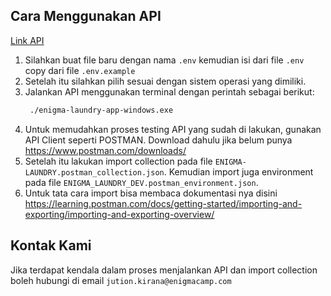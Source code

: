 ## Cara Menggunakan API

[Link API](https://github.com/jutionck/enigma-laundry-app-with-slice.git)

1. Silahkan buat file baru dengan nama `.env` kemudian isi dari file `.env` copy dari file `.env.example`
2. Setelah itu silahkan pilih sesuai dengan sistem operasi yang dimiliki.
3. Jalankan API menggunakan terminal dengan perintah sebagai berikut:
   ```bash
    ./enigma-laundry-app-windows.exe
   ```
4. Untuk memudahkan proses testing API yang sudah di lakukan, gunakan API Client seperti POSTMAN. Download dahulu jika belum punya https://www.postman.com/downloads/
5. Setelah itu lakukan import collection pada file `ENIGMA-LAUNDRY.postman_collection.json`. Kemudian import juga environment pada file `ENIGMA_LAUNDRY_DEV.postman_environment.json`.
6. Untuk tata cara import bisa membaca dokumentasi nya disini https://learning.postman.com/docs/getting-started/importing-and-exporting/importing-and-exporting-overview/

## Kontak Kami

Jika terdapat kendala dalam proses menjalankan API dan import collection boleh hubungi di email `jution.kirana@enigmacamp.com`
